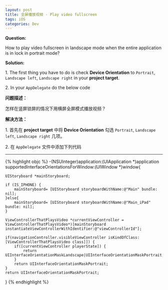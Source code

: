 ```yaml
---
layout: post
title: 全屏播放视频 · Play video fullscreen
tags: iOS
categories: Dev
---
```


**Question:**

How to play video fullscreen in landscape mode when the entire application is in lock in portrait mode?

**Solution:**

1\. The first thing you have to do is check **Device Orientation** to `Portrait`, `Landscape left`, `Landscape right` in your **project target**.

2\. In your `AppDelegate` do the below code

**问题描述：**

怎样在竖屏锁屏的情况下用横屏全屏模式播放视频？

**解决方法：**

1\. 首先在 **project target** 中将 **Device Orientation** 勾选 `Portrait`, `Landscape left`, `Landscape right` 几项。

2\. 在 `AppDelegate` 文件中添加下列代码

---

{% highlight objc %}
-(NSUInteger)application:(UIApplication *)application supportedInterfaceOrientationsForWindow:(UIWindow *)window{

    UIStoryboard *mainStoryboard;

    if (IS_IPHONE) {
        mainStoryboard= [UIStoryboard storyboardWithName:@"Main" bundle: nil];
    }else{
        mainStoryboard= [UIStoryboard storyboardWithName:@"Main_iPad" bundle: nil];
    }

    ViewControllerThatPlaysVideo *currentViewController = ViewControllerThatPlaysVideo*)[mainStoryboard instantiateViewControllerWithIdentifier:@"viewControllerId"];

    if(navigationController.visibleViewController isKindOfClass: [ViewControllerThatPlaysVideo class]]) {
        if([currentViewController playerState]) {
            return UIInterfaceOrientationMaskLandscape|UIInterfaceOrientationMaskPortrait;
        }
        return UIInterfaceOrientationMaskPortrait;
    }
    return UIInterfaceOrientationMaskPortrait;

}
{% endhighlight %}
